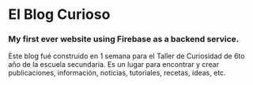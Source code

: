# El Blog Curioso

### My first ever website using Firebase as a backend service.

Este blog fué construido en 1 semana para el Taller de Curiosidad de 6to año de la escuela secundaria.
Es un lugar para encontrar y crear publicaciones, información, noticias, tutoriales, recetas, ideas, etc. 

